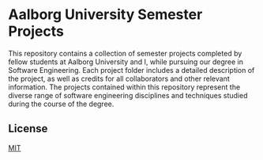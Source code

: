 # Aalborg University Semester Projects

This repository contains a collection of semester projects completed by fellow students at Aalborg University and I, while pursuing our degree in Software Engineering. Each project folder includes a detailed description of the project, as well as credits for all collaborators and other relevant information. The projects contained within this repository represent the diverse range of software engineering disciplines and techniques studied during the course of the degree. 

## License

[MIT](https://choosealicense.com/licenses/mit/)
